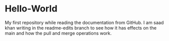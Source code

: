 # Hello-World
My first repository while reading the documentation from GitHub. 
I am saad khan writing in the readme-edits branch to see how it has effects on the main and how the pull and merge operations work.
